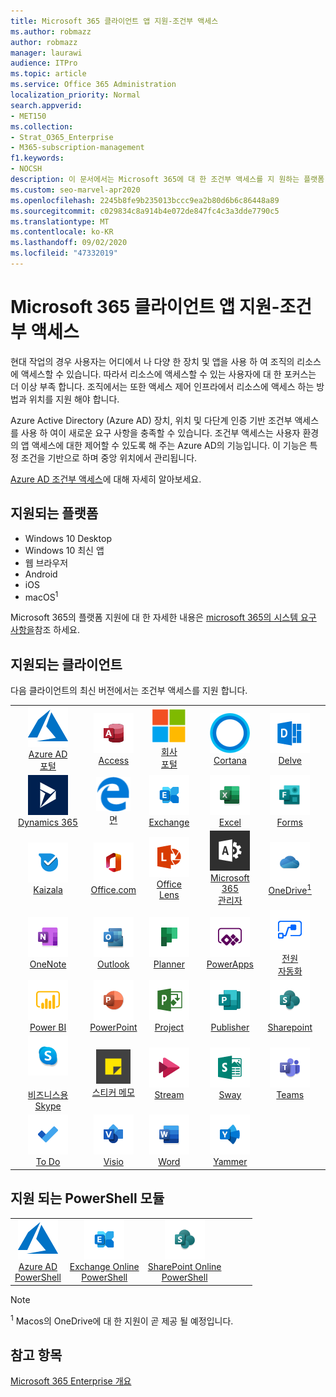 ```yaml
---
title: Microsoft 365 클라이언트 앱 지원-조건부 액세스
ms.author: robmazz
author: robmazz
manager: laurawi
audience: ITPro
ms.topic: article
ms.service: Office 365 Administration
localization_priority: Normal
search.appverid:
- MET150
ms.collection:
- Strat_O365_Enterprise
- M365-subscription-management
f1.keywords:
- NOCSH
description: 이 문서에서는 Microsoft 365에 대 한 조건부 액세스를 지 원하는 플랫폼, 클라이언트 및 Powershell 모듈에 대해 설명 합니다.
ms.custom: seo-marvel-apr2020
ms.openlocfilehash: 2245b8fe9b235013bccc9ea2b80d6b6c86448a89
ms.sourcegitcommit: c029834c8a914b4e072de847fc4c3a3dde7790c5
ms.translationtype: MT
ms.contentlocale: ko-KR
ms.lasthandoff: 09/02/2020
ms.locfileid: "47332019"
---
```

# <a name="microsoft-365-client-app-support--conditional-access"></a>Microsoft 365 클라이언트 앱 지원-조건부 액세스

현대 작업의 경우 사용자는 어디에서 나 다양 한 장치 및 앱을 사용 하 여 조직의 리소스에 액세스할 수 있습니다. 따라서 리소스에 액세스할 수 있는 사용자에 대 한 포커스는 더 이상 부족 합니다. 조직에서는 또한 액세스 제어 인프라에서 리소스에 액세스 하는 방법과 위치를 지원 해야 합니다.

Azure Active Directory (Azure AD) 장치, 위치 및 다단계 인증 기반 조건부 액세스를 사용 하 여이 새로운 요구 사항을 충족할 수 있습니다. 조건부 액세스는 사용자 환경의 앱 액세스에 대한 제어할 수 있도록 해 주는 Azure AD의 기능입니다. 이 기능은 특정 조건을 기반으로 하며 중앙 위치에서 관리됩니다.

[Azure AD 조건부 액세스](https://docs.microsoft.com/azure/active-directory/conditional-access/)에 대해 자세히 알아보세요.

## <a name="supported-platforms"></a>지원되는 플랫폼

 - Windows 10 Desktop
 - Windows 10 최신 앱
 - 웹 브라우저
 - Android
 - iOS
 - macOS<sup>1</sup>

Microsoft 365의 플랫폼 지원에 대 한 자세한 내용은 [microsoft 365의 시스템 요구 사항을](https://products.office.com/office-system-requirements)참조 하세요.

## <a name="supported-clients"></a>지원되는 클라이언트

다음 클라이언트의 최신 버전에서는 조건부 액세스를 지원 합니다.

| | | | | | |
|:---:|:---:|:---:|:---:|:---:|:---:|
| ![Azure 아이콘](../media/o365-azure-64x64.png) <br> [Azure AD <br> 포털 ](https://azure.microsoft.com/features/azure-portal/) | ![Access 아이콘](../media/o365-access-64x64.png) <br> [Access](https://products.office.com/access) | ![회사 포털 아이콘](../media/o365-microsoft-64x64.png) <br> [회사 <br> 포털 ](https://docs.microsoft.com/intune-user-help/sign-in-to-the-company-portal)  | ![Cortana 아이콘](../media/o365-cortana-64x64.png) <br> [Cortana](https://www.microsoft.com/cortana) | ![Delve 아이콘](../media/o365-delve-64x64.png) <br> [Delve](https://products.office.com/business/intelligent-search) 
| ![Dynamics 365 아이콘](../media/o365-dynamics365-64x64.png) <br> [Dynamics 365](https://dynamics.microsoft.com) | ![에 지 아이콘](../media/o365-edge-64x64.png) <br> [면](https://www.microsoft.com/windows/microsoft-edge) | ![Exchange 아이콘](../media/o365-exchange-64x64.png) <br> [Exchange](https://products.office.com/exchange/exchange-online) | ![Excel 아이콘](../media/o365-excel-64x64.png) <br> [Excel](https://products.office.com/excel) | ![Forms 아이콘](../media/o365-forms-64x64.png) <br> [Forms​​](https://flow.microsoft.com/connectors/shared_microsoftforms/microsoft-forms/) 
| ![Kaizala 아이콘](../media/o365-kaizala-64x64.png) <br> [Kaizala](https://products.office.com/en/business/microsoft-kaizala) | ![Office.com 아이콘](../media/o365-office-64x64.png) <br> [Office.com](https://www.office.com/) | ![렌즈 아이콘](../media/o365-lens-64x64.png) <br> [Office Lens](https://www.microsoft.com/p/office-lens/9wzdncrfj3t8?activetab=pivot%3Aoverviewtab) | ![Office 365 관리 아이콘](../media/o365-o365admin-64x64.png) <br> [Microsoft 365 <br> 관리자](https://products.office.com/business/manage-office-365-admin-app) | ![비즈니스용 OneDrive 아이콘](../media/o365-OneDrive-64x64.png) <br> [OneDrive<sup>1</sup>](https://products.office.com/onedrive-for-business/online-cloud-storage) 
| ![OneNote 아이콘](../media/o365-OneNote-64x64.png) <br> [OneNote](https://products.office.com/onenote) | ![Outlook 아이콘](../media/o365-outlook-64x64.png) <br> [Outlook](https://products.office.com/outlook) | ![Planner 아이콘](../media/o365-planner-64x64.png) <br> [Planner](https://products.office.com/business/task-management-software) | ![PowerApps 아이콘](../media/o365-powerapps-64x64.png) <br> [PowerApps](https://powerapps.microsoft.com) | ![전원 자동화 아이콘](../media/o365-flow-64x64.png) <br> [전원 <br> 자동화](https://flow.microsoft.com)
| ![PowerBI 아이콘](../media/o365-powerbi-64x64.png) <br> [Power BI](https://powerbi.microsoft.com) | ![PowerPoint 아이콘](../media/o365-powerpoint-64x64.png) <br> [PowerPoint](https://products.office.com/powerpoint) | ![Project 아이콘](../media/o365-project-64x64.png) <br> [Project](https://products.office.com/project) | ![Publisher 아이콘](../media/o365-publisher-64x64.png) <br> [Publisher](https://products.office.com/publisher) | ![SharePoint 아이콘](../media/o365-sharepoint-64x64.png) <br> [Sharepoint](https://products.office.com/sharepoint) 
| ![비즈니스용 Skype 아이콘](../media/o365-skypeforbusiness-64x64.png) <br> [<br>비즈니스용 Skype](https://www.skype.com/business/) | ![스티커 메모 아이콘](../media/o365-stickynotes-64x64.png) <br> [스티커 메모](https://www.microsoft.com/p/microsoft-sticky-notes/9nblggh4qghw) | ![Stream 아이콘](../media/o365-stream-64x64.png) <br> [Stream](https://stream.microsoft.com) | ![Sway 아이콘](../media/o365-sway-64x64.png) <br> [Sway](https://sway.com) | ![Teams 아이콘](../media/o365-teams-64x64.png) <br> [Teams](https://products.office.com/microsoft-teams/group-chat-software) 
| ![할 일 아이콘](../media/o365-todo-64x64.png) <br> [To Do](https://todo.microsoft.com) | ![Visio 아이콘](../media/o365-visio-64x64.png) <br> [Visio](https://products.office.com/visio/flowchart-software) | ![Word 아이콘](../media/o365-word-64x64.png) <br> [Word](https://products.office.com/word) | ![Yammer 아이콘](../media/o365-yammer-64x64.png) <br> [Yammer](https://products.office.com/yammer/yammer-overview)

## <a name="supported-powershell-modules"></a>지원 되는 PowerShell 모듈

| | | | | | |
|:---:|:---:|:---:|:---:|:---:|:---:|
| ![Azure 아이콘](../media/o365-azure-64x64.png) <br> [Azure AD <br> PowerShell](https://docs.microsoft.com/powershell/azure/active-directory/overview?view=azureadps-2.0) | ![Exchange 아이콘](../media/o365-exchange-64x64.png) <br> [Exchange Online <br> PowerShell](https://docs.microsoft.com/powershell/exchange/exchange-online/exchange-online-powershell?view=exchange-ps) | ![SharePoint 아이콘](../media/o365-sharepoint-64x64.png) <br> [SharePoint Online <br> PowerShell](https://docs.microsoft.com/powershell/sharepoint/sharepoint-online/connect-sharepoint-online)

> [!NOTE]
> <sup>1</sup> Macos의 OneDrive에 대 한 지원이 곧 제공 될 예정입니다.

## <a name="see-also"></a>참고 항목

[Microsoft 365 Enterprise 개요](microsoft-365-overview.md)

